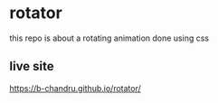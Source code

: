 # rotator 
this repo is about a rotating animation done using css
## live site 
https://b-chandru.github.io/rotator/
